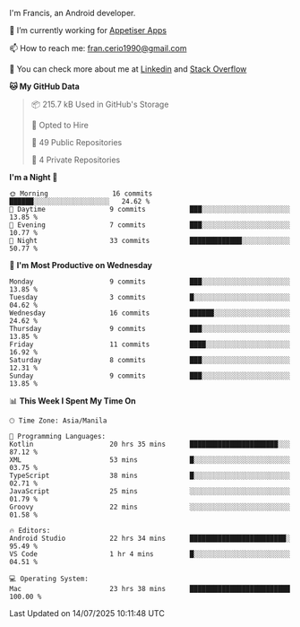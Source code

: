 
I'm Francis, an Android developer.

🔭 I’m currently working for [Appetiser Apps](http://appetiser.com.au)

📫 How to reach me: fran.cerio1990@gmail.com

👀 You can check more about me at [Linkedin](https://www.linkedin.com/in/francerio/) and [Stack Overflow](https://stackoverflow.com/users/1614267/fran-ceriu)



<!--START_SECTION:waka-->
**🐱 My GitHub Data** 

> 📦 215.7 kB Used in GitHub's Storage 
 > 
> 💼 Opted to Hire
 > 
> 📜 49 Public Repositories 
 > 
> 🔑 4 Private Repositories 
 > 
**I'm a Night 🦉** 

```text
🌞 Morning                16 commits          ██████░░░░░░░░░░░░░░░░░░░   24.62 % 
🌆 Daytime                9 commits           ███░░░░░░░░░░░░░░░░░░░░░░   13.85 % 
🌃 Evening                7 commits           ███░░░░░░░░░░░░░░░░░░░░░░   10.77 % 
🌙 Night                  33 commits          █████████████░░░░░░░░░░░░   50.77 % 
```
📅 **I'm Most Productive on Wednesday** 

```text
Monday                   9 commits           ███░░░░░░░░░░░░░░░░░░░░░░   13.85 % 
Tuesday                  3 commits           █░░░░░░░░░░░░░░░░░░░░░░░░   04.62 % 
Wednesday                16 commits          ██████░░░░░░░░░░░░░░░░░░░   24.62 % 
Thursday                 9 commits           ███░░░░░░░░░░░░░░░░░░░░░░   13.85 % 
Friday                   11 commits          ████░░░░░░░░░░░░░░░░░░░░░   16.92 % 
Saturday                 8 commits           ███░░░░░░░░░░░░░░░░░░░░░░   12.31 % 
Sunday                   9 commits           ███░░░░░░░░░░░░░░░░░░░░░░   13.85 % 
```


📊 **This Week I Spent My Time On** 

```text
🕑︎ Time Zone: Asia/Manila

💬 Programming Languages: 
Kotlin                   20 hrs 35 mins      ██████████████████████░░░   87.12 % 
XML                      53 mins             █░░░░░░░░░░░░░░░░░░░░░░░░   03.75 % 
TypeScript               38 mins             █░░░░░░░░░░░░░░░░░░░░░░░░   02.71 % 
JavaScript               25 mins             ░░░░░░░░░░░░░░░░░░░░░░░░░   01.79 % 
Groovy                   22 mins             ░░░░░░░░░░░░░░░░░░░░░░░░░   01.58 % 

🔥 Editors: 
Android Studio           22 hrs 34 mins      ████████████████████████░   95.49 % 
VS Code                  1 hr 4 mins         █░░░░░░░░░░░░░░░░░░░░░░░░   04.51 % 

💻 Operating System: 
Mac                      23 hrs 38 mins      █████████████████████████   100.00 % 
```


 Last Updated on 14/07/2025 10:11:48 UTC
<!--END_SECTION:waka-->
